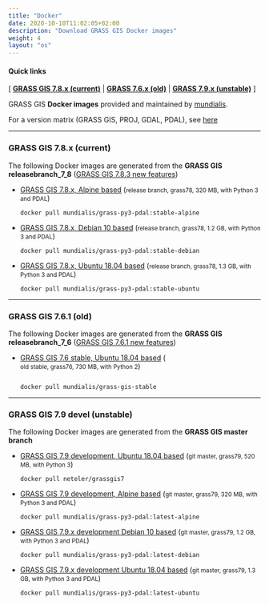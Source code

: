 ```yaml
---
title: "Docker"
date: 2020-10-10T11:02:05+02:00
description: "Download GRASS GIS Docker images"
weight: 4
layout: "os"
---
```


  
#### Quick links

[ [**GRASS GIS 7.8.x (current)**](#GRASS-GIS-current) | [**GRASS 7.6.x (old)**](#GRASS-GIS-old) | [**GRASS 7.9.x (unstable)**](#GRASS-GIS-devel) ]

<div class="alert rounded-0 alert-default">
<i class="fa fa-arrow-right"></i> GRASS GIS <b>Docker images</b> provided and maintained by <a href="https://www.mundialis.de/en/" target="_blank">mundialis</a>.
</div>

For a version matrix (GRASS GIS, PROJ, GDAL, PDAL), see [here](https://github.com/OSGeo/grass/blob/master/docker/README.md)

<hr>

### <a name="GRASS-GIS-current"></a> GRASS GIS 7.8.x (current)

<div class="alert rounded-0 alert-success">
<i class="fa fa-info-circle"></i> The following Docker images are generated from the <b>GRASS GIS releasebranch_7_8</b> (<a href="https://trac.osgeo.org/grass/wiki/Grass7/NewFeatures78">GRASS GIS 7.8.3 new features</a>)</div>

*  [<i class="fa fa-download"></i> GRASS GIS 7.8.x, Alpine based](https://hub.docker.com/r/mundialis/grass-py3-pdal) (<small>release branch, grass78, 320 MB, with Python 3 and PDAL</small>)
    <pre><code class=dockerfile">docker pull mundialis/grass-py3-pdal:stable-alpine</code></pre>

*  [<i class="fa fa-download"></i> GRASS GIS 7.8.x, Debian 10 based](https://hub.docker.com/r/mundialis/grass-py3-pdal) (<small>release branch, grass78, 1.2 GB, with Python 3 and PDAL</small>)
    <pre><code class="dockerfile">docker pull mundialis/grass-py3-pdal:stable-debian</code></pre>

*  [<i class="fa fa-download"></i> GRASS GIS 7.8.x, Ubuntu 18.04 based](https://hub.docker.com/r/mundialis/grass-py3-pdal) (<small>release branch, grass78, 1.3 GB, with Python 3 and PDAL</small>)
   <pre><code class="dockerfile">docker pull mundialis/grass-py3-pdal:stable-ubuntu</code></pre>


<hr>


### <a name="GRASS-GIS-old"></a> GRASS GIS 7.6.1 (old)

<div class="alert rounded-0 alert-warning">
<i class="fa fa-info-circle"></i> The following Docker images are generated from the <b>GRASS GIS releasebranch_7_6</b> (<a href="https://trac.osgeo.org/grass/wiki/Grass7/NewFeatures76">GRASS GIS 7.6.1 new features</a>)
</div>

*  [<i class="fa fa-download"></i> GRASS GIS 7.6 stable, Ubuntu 18.04 based](https://hub.docker.com/r/mundialis/grass-gis-stable) (<small style="display:inline-block;margin-bottom:1em;">old stable, grass76, 730 MB, with Python 2</small>)
   <pre><code class=dockerfile">docker pull mundialis/grass-gis-stable</code></pre>


<hr>


### <a name="GRASS-GIS-devel"></a> GRASS GIS 7.9 devel (unstable)

<div class="alert rounded-0 alert-info">
<i class="fa fa-info-circle"></i> The following Docker images are generated from the <b>GRASS GIS master branch</b>
</div>

*  [<i class="fa fa-download"></i> GRASS GIS 7.9 development, Ubuntu 18.04 based](https://hub.docker.com/r/neteler/grassgis7/) (<small>git master, grass79, 520 MB, with Python 3</small>)
    <pre><code class=dockerfile">docker pull neteler/grassgis7</code></pre>

*  [<i class="fa fa-download"></i> GRASS GIS 7.9 development, Alpine based](https://hub.docker.com/r/mundialis/grass-py3-pdal) (<small>git master, grass79, 320 MB, with Python 3 and PDAL</small>)
    <pre><code class="dockerfile">docker pull mundialis/grass-py3-pdal:latest-alpine</code></pre>

*  [<i class="fa fa-download"></i> GRASS GIS 7.9.x development Debian 10 based](https://hub.docker.com/r/mundialis/grass-py3-pdal) (<small>git master, grass79, 1.2 GB, with Python 3 and PDAL</small>)
   <pre><code class="dockerfile">docker pull mundialis/grass-py3-pdal:latest-debian</code></pre>

*  [<i class="fa fa-download"></i> GRASS GIS 7.9.x development Ubuntu 18.04 based](https://hub.docker.com/r/mundialis/grass-py3-pdal) (<small>git master, grass79, 1.3 GB, with Python 3 and PDAL</small>)
   <pre><code class="dockerfile">docker pull mundialis/grass-py3-pdal:latest-ubuntu</code></pre>
